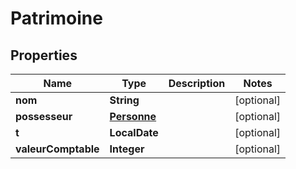 

# Patrimoine


## Properties

| Name | Type | Description | Notes |
|------------ | ------------- | ------------- | -------------|
|**nom** | **String** |  |  [optional] |
|**possesseur** | [**Personne**](Personne.md) |  |  [optional] |
|**t** | **LocalDate** |  |  [optional] |
|**valeurComptable** | **Integer** |  |  [optional] |



